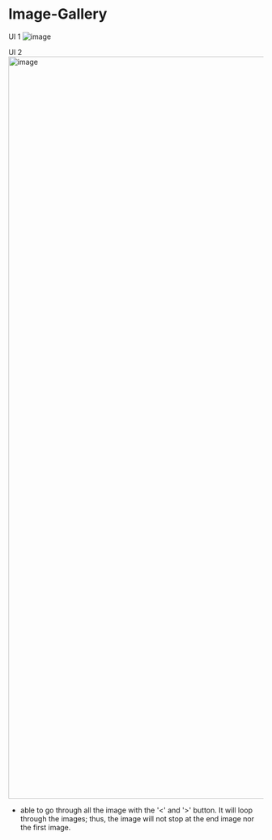 # Image-Gallery

UI 1
![image](https://user-images.githubusercontent.com/108847923/193400623-6d09d7f0-b3a1-4706-a7ee-526faf4031dd.png)

UI 2
<img width="1466" alt="image" src="https://user-images.githubusercontent.com/108847923/193400637-cf5a3ef1-eea2-40bc-852f-f3d7ceac421f.png">
- able to go through all the image with the '<' and '>' button. It will loop through the images; thus, the image will not stop at the end image nor the first image.

